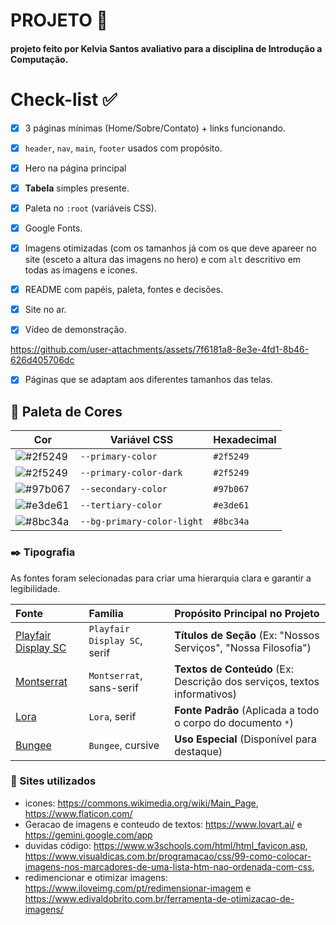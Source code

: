 # PROJETO 🚀
#### projeto feito por Kelvia Santos avaliativo para a disciplina de Introdução a Computação.

# Check-list ✅

- [x]  3 páginas mínimas (Home/Sobre/Contato) + links funcionando.
- [x]  `header`, `nav`, `main`, `footer` usados com propósito.
- [x]  Hero na página principal
- [x]  **Tabela** simples presente.
- [x]  Paleta no `:root` (variáveis CSS).
- [x]  Google Fonts.
- [x]  Imagens otimizadas (com os tamanhos já com os que deve apareer no site (esceto a altura das imagens no hero) e com `alt` descritivo em todas as imagens e icones.
- [x]  README com papéis, paleta, fontes e decisões.
- [x]  Site no ar.
- [x]  Vídeo de demonstração.


https://github.com/user-attachments/assets/7f6181a8-8e3e-4fd1-8b46-626d405706dc


- [x]  Páginas que se adaptam aos diferentes tamanhos das telas.

## 🎨 Paleta de Cores

| Cor                 | Variável CSS                  | Hexadecimal |
| ------------------- | ----------------------------- | ----------- |
| ![#2f5249](https://placehold.co/15x15/2f5249/2f5249.png) | `--primary-color`             | `#2f5249`   |
| ![#2f5249](https://placehold.co/15x15/2f5249/2f5249.png) | `--primary-color-dark`        | `#2f5249`   |
| ![#97b067](https://placehold.co/15x15/97b067/97b067.png) | `--secondary-color`           | `#97b067`   |
| ![#e3de61](https://placehold.co/15x15/e3de61/e3de61.png) | `--tertiary-color`            | `#e3de61`   |
| ![#8bc34a](httpshttps://placehold.co/15x15/8bc34a/8bc34a.png) | `--bg-primary-color-light`    | `#8bc34a`   |

### ✒️ Tipografia

As fontes foram selecionadas para criar uma hierarquia clara e garantir a legibilidade.

| Fonte | Família | Propósito Principal no Projeto |
| :--- | :--- | :--- |
| [Playfair Display SC](https://fonts.google.com/specimen/Playfair+Display+SC) | `Playfair Display SC`, serif | **Títulos de Seção** (Ex: "Nossos Serviços", "Nossa Filosofia") |
| [Montserrat](https://fonts.google.com/specimen/Montserrat) | `Montserrat`, sans-serif | **Textos de Conteúdo** (Ex: Descrição dos serviços, textos informativos) |
| [Lora](https://fonts.google.com/specimen/Lora) | `Lora`, serif | **Fonte Padrão** (Aplicada a todo o corpo do documento `*`) |
| [Bungee](https://fonts.google.com/specimen/Bungee) | `Bungee`, cursive | **Uso Especial** (Disponível para destaque) |

### 📖 Sites utilizados
* icones: https://commons.wikimedia.org/wiki/Main_Page, https://www.flaticon.com/
* Geracao de imagens e conteudo de textos: https://www.lovart.ai/ e https://gemini.google.com/app
* duvidas código: https://www.w3schools.com/html/html_favicon.asp, https://www.visualdicas.com.br/programacao/css/99-como-colocar-imagens-nos-marcadores-de-uma-lista-htm-nao-ordenada-com-css, 
* redimencionar e otimizar imagens: https://www.iloveimg.com/pt/redimensionar-imagem e https://www.edivaldobrito.com.br/ferramenta-de-otimizacao-de-imagens/

